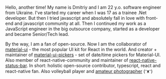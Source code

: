 Hello, another time! My name is Dmitriy and I am 22 y.o. software engineer from Ukraine. I've started my career when I was 17 as a trainee .Net developer. But then I tried javascript and absolutely fall in love with front-end and javascript community at all. Then I continued my work as a JavaScript engineer in the big outsource company, started as a developer and became Senior/Tech lead.

By the way, I am a fan of open-source. Now I am the collaborator of [material-ui](https://material-ui.com/discover-more/team/) - the most popular UI kit for React in the world. And creator + maintainer of [material-ui-pickers]() - set of date/time pickers for Material-UI. Also member of react-native-community and maintainer of [react-native-status-bar](https://github.com/react-native-community/react-native-statusbar). In short: holistic open-source contributor, typescript, react and react-native fan. Also volleyball player and [amateur photographer](https://www.instagram.com/dmtr._.kovalenkoo/) (ᵔᴥᵔ)
